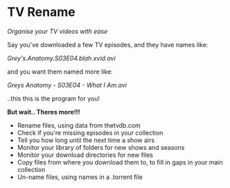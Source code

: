 # TV Rename
*Organise your TV videos with ease*

Say you've downloaded a few TV episodes, and they have names like:

  *Grey's.Anatomy.S03E04.blah.xvid.avi*

and you want them named more like:

  *Greys Anatomy - S03E04 - What I Am.avi*

..this this is the program for you!

**But wait.. Theres more!!!**

 * Rename files, using data from thetvdb.com
 * Check if you're missing episodes in your collection
 * Tell you how long until the next time a show airs
 * Monitor your library of folders for new shows and seasons
 * Monitor your download directories for new files
 * Copy files from where you download them to, to fill in gaps in your main collection
 * Un-name files, using names in a .torrent file
